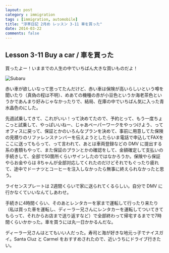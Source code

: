```yaml
---
layout: post
category : immigration
tags : [immigration, automobile]
title: "浮草日記 2月め レッスン 3-11 車を買った"
date: 2014-03-22
comments: false
---
```


## Lesson 3-11 Buy a car / 車を買った

買ったよー！いままでの人生の中でいちばん大きな買いものだよ！

![Subaru](https://lh3.googleusercontent.com/-A-_AY5r8oMI/UzIeDO5O1hI/AAAAAAAB9o4/4RhvL4XJ8oE/w620-h465-no/P1160313.JPG)

赤い車が欲しいなって思ってたんだけど、赤い車は保険が高いらしいという噂を聞いたり（真偽の程は不明）、めあての機種の赤が小豆色というか海老茶色というかであんまり好みじゃなかったりで、結局、在庫の中でいちばん気に入った青水晶色のにした。

先週試乗してきて、これがいい！って決めてたので、予約とって、もう一度ちょこっと試乗して、やっぱいいねー、じゃあペーパーワークをやっつけよう、ってオフィスに戻って、保証とかのいろんなプランを決めて、事前に用意してた保険の見積りのリファレンスナンバーを伝えようとしたらいま電話で申込してFAXをここに送ってもらって、って言われて、あとは車両登録などの DMV に提出する系の書類もやって、また保証のプランとかの確認をして、金額確定して支払いの手続きして、全部で50箇所くらいサインしたのではなかろうか。保険やら保証やらお金やらは 8ちゃんが全部対応してくれたのだけどそれでもぐったり疲れて、途中でドーナツとコーヒーを注入しなかったら無事に終えられなかったと思う。

ライセンスプレートは 2週間くらいで家に送られてくるらしい。自分で DMV に行かなくていいなんてしあわせ。

手続きに4時間くらい、そのあとレンタカーを家まで運転して行ったり来たり（私は買った車を運転し、ディーラー兄さんにレンタカーを運転してついてきてもらって、それからお店まで送り返すなど）で全部終わって帰宅するまでで7時間くらいかかった。車を買うには丸一日かかるんだな。

ディーラー兄さんはとてもいい人だった。寿司と海が好きな地元っ子でナイスガイ。Santa Cluz と Carmel をおすすめされたので、近いうちにドライブ行きたい。